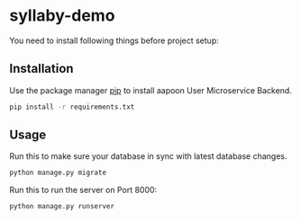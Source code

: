 # syllaby-demo

You need to install following things before project setup:

## Installation

Use the package manager [pip](https://pip.pypa.io/en/stable/) to install aapoon User Microservice Backend.

```bash
pip install -r requirements.txt
```

## Usage

Run this to make sure your database in sync with latest database changes.
```python
python manage.py migrate
```

Run this to run the server on Port 8000:
```python
python manage.py runserver
```

